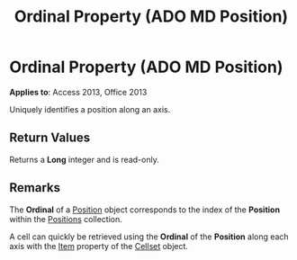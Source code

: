 ﻿---
title: Ordinal Property (ADO MD Position)
TOCTitle: Ordinal Property (ADO MD Position)
ms:assetid: fb132ab5-d2b5-317d-e885-5e37ddaf90fb
ms:mtpsurl: https://msdn.microsoft.com/library/JJ250284(v=office.15)
ms:contentKeyID: 48548861
ms.date: 09/18/2015
mtps_version: v=office.15
---

# Ordinal Property (ADO MD Position)


**Applies to**: Access 2013, Office 2013

Uniquely identifies a position along an axis.

## Return Values

Returns a **Long** integer and is read-only.

## Remarks

The **Ordinal** of a [Position](position-object-ado-md.md) object corresponds to the index of the **Position** within the [Positions](positions-collection-ado-md.md) collection.

A cell can quickly be retrieved using the **Ordinal** of the **Position** along each axis with the [Item](item-property-ado-md-cellset.md) property of the [Cellset](cellset-object-ado-md.md) object.

